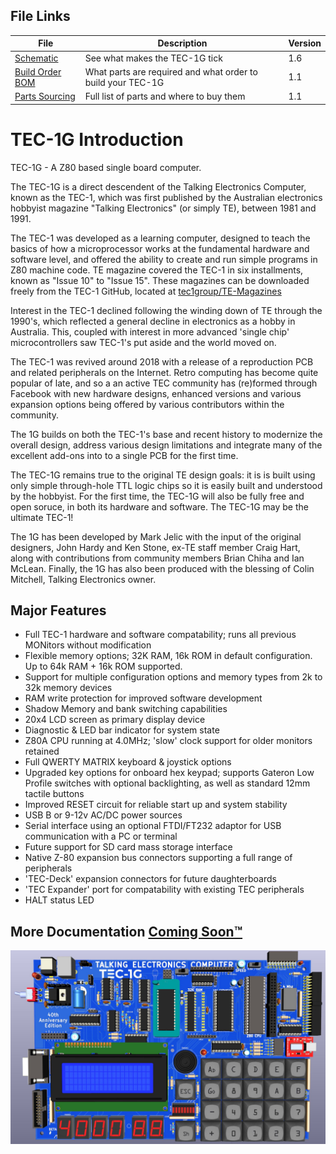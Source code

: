 ## File Links
| File | Description | Version |
|---|---|---|
| [Schematic](TEC-1G_Schematic_v1-7.pdf) | See what makes the TEC-1G tick | 1.6 |
| [Build Order BOM](/files/TEC-1G_BOM-Build_Order_v1-1.pdf) | What parts are required and what order to build your TEC-1G | 1.1 |
| [Parts Sourcing](/files/TEC-1G_BOM_Sourcing_v1-1.xlsx) | Full list of parts and where to buy them | 1.1 |

# TEC-1G Introduction

TEC-1G - A Z80 based single board computer.

The TEC-1G is a direct descendent of the Talking Electronics Computer, known as the TEC-1, which was first published by the Australian electronics hobbyist magazine "Talking Electronics" (or simply TE), between 1981 and 1991.

The TEC-1 was developed as a learning computer, designed to teach the basics of how a microprocessor works at the fundamental hardware and software level, and offered the ability to create and run simple programs in Z80 machine code. TE magazine covered the TEC-1 in six installments, known as "Issue 10" to "Issue 15". These magazines can be downloaded freely from the TEC-1 GitHub, located at [tec1group/TE-Magazines](https://github.com/tec1group/TE-Magazines)

Interest in the TEC-1 declined following the winding down of TE through the 1990's, which reflected a general decline in electronics as a hobby in Australia. This, coupled with interest in more advanced 'single chip' microcontrollers saw TEC-1's put aside and the world moved on.

The TEC-1 was revived around 2018 with a release of a reproduction PCB and related peripherals on the Internet. Retro computing has become quite popular of late, and so a an active TEC community has (re)formed through Facebook with new hardware designs, enhanced versions and various expansion options being offered by various contributors within the community.

The 1G builds on both the TEC-1's base and recent history to modernize the overall design, address various design limitations and integrate many of the excellent add-ons into to a single PCB for the first time.

The TEC-1G remains true to the original TE design goals: it is is built using only simple through-hole TTL logic chips so it is easily built and understood by the hobbyist. For the first time, the TEC-1G will also be fully free and open soruce, in both its hardware and software. The TEC-1G may be the ultimate TEC-1!

The 1G has been developed by Mark Jelic with the input of the original designers, John Hardy and Ken Stone, ex-TE staff member Craig Hart, along with contributions from community members Brian Chiha and Ian McLean. Finally, the 1G has also been produced with the blessing of Colin Mitchell, Talking Electronics owner.

## Major Features

- Full TEC-1 hardware and software compatability; runs all previous MONitors without modification
- Flexible memory options; 32K RAM, 16k ROM in default configuration. Up to 64k RAM + 16k ROM supported.
- Support for multiple configuration options and memory types from 2k to 32k memory devices
- RAM write protection for improved software development
- Shadow Memory and bank switching capabilities
- 20x4 LCD screen as primary display device
- Diagnostic & LED bar indicator for system state
- Z80A CPU running at 4.0MHz; 'slow' clock support for older monitors retained
- Full QWERTY MATRIX keyboard & joystick options
- Upgraded key options for onboard hex keypad; supports Gateron Low Profile switches with optional backlighting, as well as standard 12mm tactile buttons
- Improved RESET circuit for reliable start up and system stability
- USB B or 9-12v AC/DC power sources
- Serial interface using an optional FTDI/FT232 adaptor for USB communication with a PC or terminal
- Future support for SD card mass storage interface
- Native Z-80 expansion bus connectors supporting a full range of peripherals
- 'TEC-Deck' expansion connectors for future daughterboards
- 'TEC Expander' port for compatability with existing TEC peripherals
- HALT status LED


## More Documentation [Coming Soon™](/Documentation/readme.md)

![TEC-1G Render - Gateron Keys](/pictures/TEC-1G_Render_Gateron_Keys.jpg)
